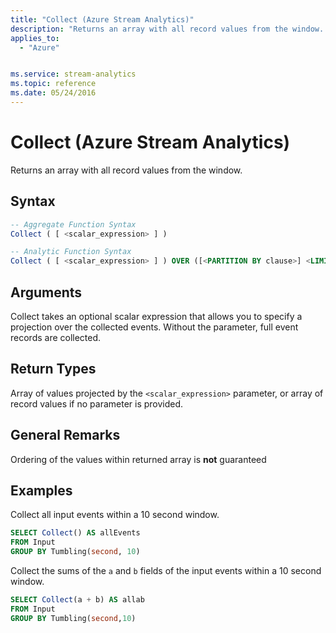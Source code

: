 ```yaml
---
title: "Collect (Azure Stream Analytics)"
description: "Returns an array with all record values from the window. "
applies_to: 
  - "Azure"


ms.service: stream-analytics
ms.topic: reference
ms.date: 05/24/2016
---
```


# Collect (Azure Stream Analytics)
Returns an array with all record values from the window.

 
 ## Syntax  
  
```SQL
-- Aggregate Function Syntax
Collect ( [ <scalar_expression> ] )

-- Analytic Function Syntax
Collect ( [ <scalar_expression> ] ) OVER ([<PARTITION BY clause>] <LIMIT DURATION clause> [<WHEN clause>])
```  
  
## Arguments
Collect takes an optional scalar expression that allows you to specify a projection over the collected events. Without the parameter, full event records are collected.
  
## Return Types  
Array of values projected by the `<scalar_expression>` parameter, or array of record values if no parameter is provided.  

## General Remarks
Ordering of the values within returned array is **not** guaranteed

## Examples

Collect all input events within a 10 second window.

```SQL  
SELECT Collect() AS allEvents 
FROM Input 
GROUP BY Tumbling(second, 10) 
```

Collect the sums of the `a` and `b` fields of the input events within a 10 second window.

```SQL  
SELECT Collect(a + b) AS allab 
FROM Input 
GROUP BY Tumbling(second,10) 
```
